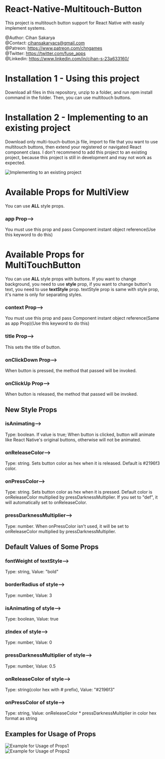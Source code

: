 # React-Native-Multitouch-Button
This project is multitouch button support for React Native with easily implement systems.

@Author: Cihan Sakarya<br>
@Contact: cihansakaryacs@gmail.com<br>
@Patreon: https://www.patreon.com/chngames<br>
@Twitter: https://twitter.com/fuse_apps<br>
@Linkedin: https://www.linkedin.com/in/cihan-s-23a633160/<br>

# Installation 1 - Using this project
Download all files in this repository, unzip to a folder, and run npm install command in the folder. Then, you can use multitouch buttons.
# Installation 2 - Implementing to an existing project
Download only multi-touch-button.js file, import to file that you want to use multitouch buttons, then extend your registered or navigated React component class. I don't recommend to add this project to an existing project, because this project is still in development and may not work as expected. 

![Implementing to an existing project](https://i.imgur.com/LtH4DOb.png)<br>

<h1>Available Props for MultiView</h1>
You can use <b>ALL</b> style props.
<h3>app Prop--></h3> You must use this prop and pass Component instant object reference(Use this keyword to do this)
<h1>Available Props for MultiTouchButton</h1>

You can use <b>ALL</b> style props with buttons. If you want to change background, you need to use <b>style</b> prop, if you want to change button's text, you need to use <b>textStyle</b> prop. textStyle prop is same with style prop, it's name is only for separating styles.

<h3>context Prop--></h3> You must use this prop and pass Component instant object reference(Same as app Prop)(Use this keyword to do this)
<h3>title Prop--></h3> This sets the title of button.
<h3>onClickDown Prop--></h3> When button is pressed, the method that passed will be invoked.
<h3>onClickUp Prop--></h3> When button is released, the method that passed will be invoked.
<h2> New Style Props</h2>
<h3>isAnimating--></h3> Type: boolean. If value is true; When button is clicked, button will animate like React Native's original buttons, otherwise will not be animated.
<h3>onReleaseColor--></h3> Type: string. Sets button color as hex when it is released. Default is #2196f3 color.
<h3>onPressColor--></h3> Type: string. Sets button color as hex when it is pressed. Default color is onReleaseColor multiplied by pressDarknessMultiplier. If you set to "def", it will automatically set to onReleaseColor.
<h3>pressDarknessMultiplier--></h3> Type: number. When onPressColor isn't used, it will be set to onReleaseColor multiplied by pressDarknessMultiplier.

<h2> Default Values of Some Props</h2>
<h3>fontWeight of textStyle--></h3> Type: string, Value: "bold"
<h3>borderRadius of style--></h3> Type: number, Value: 3
<h3>isAnimating of style--></h3> Type: boolean, Value: true
<h3>zIndex of style--></h3> Type: number, Value: 0
<h3>pressDarknessMultiplier of style--></h3> Type: number, Value: 0.5
<h3>onReleaseColor of style--></h3> Type: string(color hex with # prefix), Value: "#2196f3"
<h3>onPressColor of style--></h3> Type: string, Value: onReleaseColor * pressDarknessMultiplier in color hex format as string

<br>
<h2>Examples for Usage of Props</h2>

![Example for Usage of Props1](https://i.imgur.com/6co4fTB.png)<br>
![Example for Usage of Props2](https://i.imgur.com/IVrS0wS.png)

